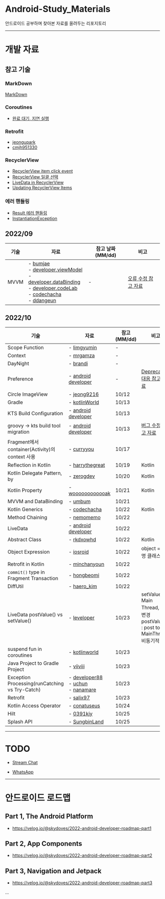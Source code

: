 # Android-Study_Materials
안드로이드 공부하며 찾아본 자료를 올려두는 리포지토리

---

# 개발 자료

## 참고 기술

### MarkDown
[MarkDown](https://ingu627.github.io/md/markdown_grammar/)

### Coroutines
- [완료 대기, 지연 실행](https://goni95.tistory.com/3)

### Retrofit
- [jeongupark](https://jeongupark-study-house.tistory.com/208)
- [cmjh951330](https://velog.io/@cmjh951330/restrofit2-method)

### RecyclerView
- [RecyclerView item click event](https://jaeyeong951.medium.com/recyclerview%EC%9D%98-onclicklistener-%EA%B5%AC%ED%98%84-c1c4bf16e90f)
- [RecyclerView 일괄 선택](https://hwanine.github.io/android/Android-Checkbox4/)
- [LiveData in RecyclerView](https://s2choco.tistory.com/26)
- [Updating RecyclerView Items](https://todaycode.tistory.com/55)

### 에러 핸들링
- [Result 에러 핸들링](https://dev-repository.tistory.com/105) 
- [InstantiationException](https://lanace.github.io/articles/why-do-not-use-arguments-in-fragment/)

## 2022/09

| 기술 | 자료 | 참고 날짜(MM/dd) | 비고 |
| -- | -- | -- | -- |
| MVVM |- [bumjae](https://bumjae.tistory.com/47) <br/> - [developer.viewModel](https://developer.android.com/topic/libraries/architecture/viewmodel)<br/>- [developer.dataBinding](https://developer.android.com/topic/libraries/data-binding)<br/>- [developer.codeLab](https://developer.android.com/codelabs/android-databinding#0)<br/>- [codechacha](https://codechacha.com/ko/android-jetpack-create-viewmodel/)<br/>- [ddangeun](https://ddangeun.tistory.com/83)| - | [오류 수정 참고 자료](https://velog.io/@dustndus8/%EC%95%88%EB%93%9C%EB%A1%9C%EC%9D%B4%EB%93%9CAndroidKotlin-by-viewModels-%EC%82%AC%EC%9A%A9%ED%95%98%EA%B8%B0) |

## 2022/10

| 기술 | 자료 | 참고 (MM/dd) | 비고 |
| -- | -- | -- | -- |
| Scope Function | - [limgyumin](https://medium.com/@limgyumin/%EC%BD%94%ED%8B%80%EB%A6%B0-%EC%9D%98-apply-with-let-also-run-%EC%9D%80-%EC%96%B8%EC%A0%9C-%EC%82%AC%EC%9A%A9%ED%95%98%EB%8A%94%EA%B0%80-4a517292df29) | - | |
| Context | - [mrgamza](https://mrgamza.tistory.com/197) | - | |
| DayNight | - [brandi](https://labs.brandi.co.kr/2019/12/19/kimby.html#h5) | - | |
| Preference | - [android developer](https://developer.android.com/guide/topics/ui/settings/customize-your-settings?hl=ko)| - | [Deprecated 대응 참고 자료](https://dongdonghello.tistory.com/11) |
| Circle ImageView | - [jeong9216](https://jeong9216.tistory.com/9) | 10/12 | |
| Gradle | - [kotlinWorld](https://kotlinworld.com/311) | 10/13 | |
| KTS Build Configuration | - [android developer](https://developer.android.com/studio/build/migrate-to-kts?hl=ko) | 10/13 | |
| groovy -> kts build tool migration | - [android developer](https://developer.android.com/studio/build/migrate-to-kts?hl=ko) | 10/13 | [버그 수정 참고 자료](https://yjyoon-dev.github.io/android/2022/07/01/android-06/) |
| Fragment에서 container(Activity)의 context 사용 | - [curryyou](https://curryyou.tistory.com/m/386) | 10/17 | |
| Reflection in Kotlin | - [harrythegreat](https://medium.com/harrythegreat/%EC%BD%94%ED%8B%80%EB%A6%B0%EC%9D%98-%EB%8D%94%EB%B8%94%EC%BD%9C%EB%A1%A0-%EC%B0%B8%EC%A1%B0-73ff25484586) | 10/19 | Kotlin |
| Kotlin Delegate Pattern, by | - [zerogdev](https://zerogdev.blogspot.com/2019/06/kotlin-by.html) | 10/20 | Kotlin |
| Kotlin Property | - [woooooooooooak](https://wooooooak.github.io/kotlin/2019/05/24/property/) | 10/21 | Kotlin |
| MVVM and DataBinding | - [umbum](https://umbum.dev/915) | 10/21 | |
| Kotlin Generics | - [codechacha](https://codechacha.com/ko/generics-class-function-in-kotlin/) | 10/22 | Kotlin |
| Method Chaining | - [nemomemo](https://nemomemo.tistory.com/40) | 10/22 | |
| LiveData | - [android developer](https://developer.android.com/topic/libraries/architecture/livedata?hl=ko) | 10/22 | |
| Abstract Class | - [rkdxowhd](https://rkdxowhd98.tistory.com/23) | 10/22 | Kotlin |
| Object Expression | - [iosroid](https://iosroid.tistory.com/71) | 10/22 | object = 익명 클래스 |
| Retrofit in Kotlin | - [minchanyoun](https://minchanyoun.tistory.com/44) | 10/22 | |
| `commit()` type in Fragment Transaction | - [hongbeomi](https://medium.com/hongbeomi-dev/%EB%B2%88%EC%97%AD-%EB%8B%A4%EC%96%91%ED%95%9C-%EC%A2%85%EB%A5%98%EC%9D%98-commit-8f646697559f) | 10/22 | |
| DiffUtil | - [haero_kim](https://velog.io/@haero_kim/Android-DiffUtil-%EC%82%AC%EC%9A%A9%EB%B2%95-%EC%95%8C%EC%95%84%EB%B3%B4%EA%B8%B0) | 10/22 | |
| LiveData postValue() vs setValue() | - [leveloper](https://leveloper.tistory.com/179) | 10/23 | setValue() : Main Thread, 즉각 변경<br/>postValue() : post to MainThread, 비동기적 변경 |
| suspend fun in coroutines | - [kotlinworld](https://kotlinworld.com/144) | 10/23 | |
| Java Project to Gradle Project | - [viiviii](https://velog.io/@viiviii/IntelliJ-Java-%ED%94%84%EB%A1%9C%EC%A0%9D%ED%8A%B8%EB%A5%BC-Gradle-%ED%94%84%EB%A1%9C%EC%A0%9D%ED%8A%B8%EB%A1%9C-%EB%B0%94%EA%BE%B8%EA%B8%B0) | 10/23 | |
| Exception Processing(runCatching vs Try-Catch) |- [developer88](https://developer88.tistory.com/257)<br/>- [uchun](https://uchun.dev/runCatching%EC%9D%84-%EC%9D%B4%EC%9A%A9%ED%95%9C-kotlin%EC%97%90%EC%84%9C-exception%EC%B2%98%EB%A6%AC-%EB%B0%A9%EB%B2%95/)<br/>- [nanamare](https://nanamare.tistory.com/204)| 10/23 | |
| Retrofit | - [salix97](https://salix97.tistory.com/204) | 10/23 | |
| Kotlin Access Operator | - [conatuseus](https://velog.io/@conatuseus/Kotlin-%ED%82%A4%EC%9B%8C%EB%93%9C-%EC%A0%95%EB%A6%AC-open-internal-companion-data-class-%EC%9E%91%EC%84%B1%EC%A4%91) | 10/24 | |
| Hilt | - [0391kjy](https://0391kjy.tistory.com/55) | 10/25 | |
| Splash API | - [SungbinLand](https://sungbin.land/%EC%95%88%EB%93%9C%EB%A1%9C%EC%9D%B4%EB%93%9C12-%EC%8A%A4%ED%94%8C%EB%9E%98%EC%8B%9C-%EB%8C%80%EC%9D%91%ED%95%98%EA%B8%B0-1729f69dc33f) | 10/25 | |

---

# TODO

- [Stream Chat](https://velog.io/@skydoves/android-chat-tutorial-stream-chat-sdk)

- [WhatsApp](https://velog.io/@skydoves/build-whatsapp-clone)


---

# 안드로이드 로드맵

## Part 1, The Android Platform
- https://velog.io/@skydoves/2022-android-developer-roadmap-part1

## Part 2, App Components
- https://velog.io/@skydoves/2022-android-developer-roadmap-part2

## Part 3, Navigation and Jetpack
- https://velog.io/@skydoves/2022-android-developer-roadmap-part3

...
